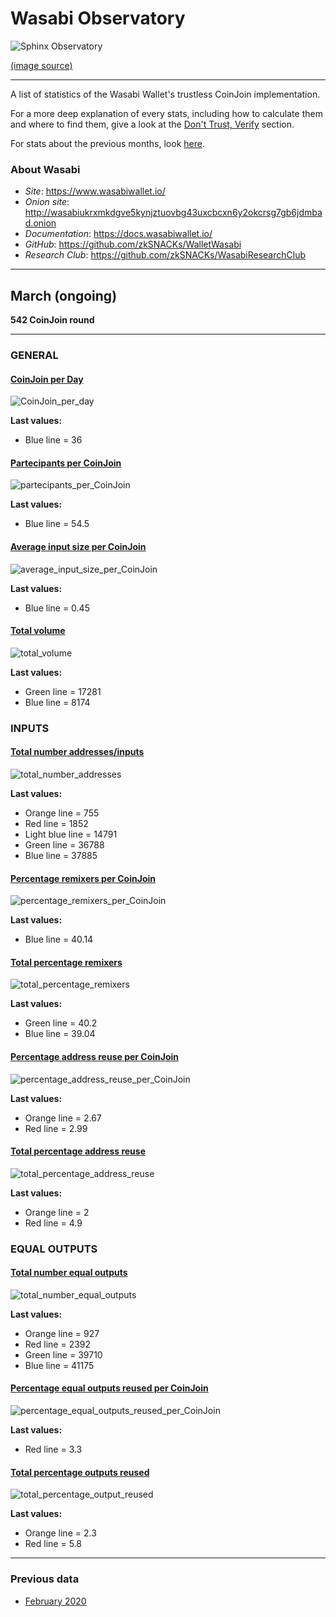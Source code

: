 # Wasabi Observatory

![Sphinx Observatory](Sphinx_Observatorium.jpg)

[(image source)](https://en.wikipedia.org/wiki/Sphinx_Observatory)

---

A list of statistics of the Wasabi Wallet's trustless CoinJoin implementation.

For a more deep explanation of every stats, including how to calculate them and where to find them, give a look at the [Don't Trust, Verify](Dont_Trust_Verify.md) section. 

For stats about the previous months, look [here](months_list.md).

### About Wasabi

* *Site*: https://www.wasabiwallet.io/ 
* *Onion site*: http://wasabiukrxmkdgve5kynjztuovbg43uxcbcxn6y2okcrsg7gb6jdmbad.onion
* *Documentation*: https://docs.wasabiwallet.io/ 
* *GitHub*: https://github.com/zkSNACKs/WalletWasabi
* *Research Club*: https://github.com/zkSNACKs/WasabiResearchClub

---

## March (ongoing)
**542 CoinJoin round**

---

### GENERAL

#### [CoinJoin per Day](Dont_Trust_Verify.md#coinjoin-per-day)
![CoinJoin_per_day](2020/March/CoinJoin_per_day.png)

**Last values:**

* Blue line = 36

#### [Partecipants per CoinJoin](Dont_Trust_Verify.md#partecipants-per-coinjoin)
![partecipants_per_CoinJoin](2020/March/partecipants_per_CoinJoin.png)

**Last values:**

* Blue line = 54.5

#### [Average input size per CoinJoin](Dont_Trust_Verify.md#average-input-size-per-coinjoin)
![average_input_size_per_CoinJoin](2020/March/average_input_size_per_CoinJoin.png)

**Last values:**

* Blue line = 0.45

#### [Total volume](Dont_Trust_Verify.md#total-volume)
![total_volume](2020/March/total_volume.png)

**Last values:**

* Green line = 17281
* Blue line = 8174

### INPUTS

#### [Total number addresses/inputs](Dont_Trust_Verify.md#total-number-of-addresses)
![total_number_addresses](2020/March/total_number_addresses.png)

**Last values:**

* Orange line = 755
* Red line = 1852
* Light blue line = 14791
* Green line = 36788
* Blue line = 37885

#### [Percentage remixers per CoinJoin](Dont_Trust_Verify.md#percentage-remixers-per-coinjoin)
![percentage_remixers_per_CoinJoin](2020/March/percentage_remixers_per_CoinJoin.png)

**Last values:**

* Blue line = 40.14

#### [Total percentage remixers](Dont_Trust_Verify.md#total-percentage-remixers)
![total_percentage_remixers](2020/March/total_percentage_remixers.png)

**Last values:**

* Green line = 40.2
* Blue line = 39.04

#### [Percentage address reuse per CoinJoin](Dont_Trust_Verify.md#percentage-address-reuse-per-coinjoin)
![percentage_address_reuse_per_CoinJoin](2020/March/percentage_address_reuse_per_CoinJoin.png)

**Last values:**

* Orange line = 2.67
* Red line = 2.99

#### [Total percentage address reuse](Dont_Trust_Verify.md#total-percentage-address-reuse)
![total_percentage_address_reuse](2020/March/total_percentage_address_reuse.png)

**Last values:**

* Orange line = 2
* Red line = 4.9

### EQUAL OUTPUTS

#### [Total number equal outputs](Dont_Trust_Verify.md#total-number-equal-outputs)
![total_number_equal_outputs](2020/March/total_number_equal_output_reused.png)

**Last values:**

* Orange line = 927
* Red line = 2392
* Green line = 39710
* Blue line = 41175

#### [Percentage equal outputs reused per CoinJoin](Dont_Trust_Verify.md#percentage-equal-outputs-reused-per-coinjoin)
![percentage_equal_outputs_reused_per_CoinJoin](2020/March/percentage_equal_outputs_reused_per_CoinJoin.png)

**Last values:**

* Red line = 3.3

#### [Total percentage outputs reused](Dont_Trust_Verify.md#total-percentage-equal-outputs-reused)
![total_percentage_output_reused](2020/March/total_percentage_outputs_reused.png)

**Last values:**

* Orange line = 2.3
* Red line = 5.8

---

### Previous data

* [February 2020](2020/February/README.md)
